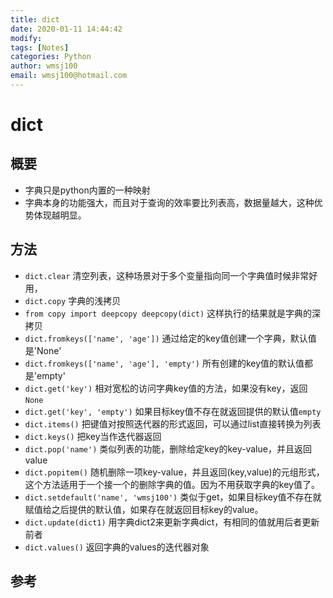 ```yaml
---
title: dict
date: 2020-01-11 14:44:42
modify: 
tags: [Notes]
categories: Python
author: wmsj100
email: wmsj100@hotmail.com
---
```


# dict

## 概要

- 字典只是python内置的一种映射
- 字典本身的功能强大，而且对于查询的效率要比列表高，数据量越大，这种优势体现越明显。

## 方法

- `dict.clear` 清空列表，这种场景对于多个变量指向同一个字典值时候非常好用，
- `dict.copy`  字典的浅拷贝
- `from copy import deepcopy deepcopy(dict)` 这样执行的结果就是字典的深拷贝
- `dict.fromkeys(['name', 'age'])` 通过给定的key值创建一个字典，默认值是'None'
- `dict.fromkeys(['name', 'age'], 'empty')` 所有创建的key值的默认值都是'empty'
- `dict.get('key')` 相对宽松的访问字典key值的方法，如果没有key，返回`None`
- `dict.get('key', 'empty')` 如果目标key值不存在就返回提供的默认值`empty`
- `dict.items()` 把键值对按照迭代器的形式返回，可以通过list直接转换为列表
- `dict.keys()` 把key当作迭代器返回
- `dict.pop('name')` 类似列表的功能，删除给定key的key-value，并且返回value
- `dict.popitem()` 随机删除一项key-value，并且返回(key,value)的元组形式，这个方法适用于一个接一个的删除字典的值。因为不用获取字典的key值了。
- `dict.setdefault('name', 'wmsj100')` 类似于get，如果目标key值不存在就赋值给之后提供的默认值，如果存在就返回目标key的value。
- `dict.update(dict1)` 用字典dict2来更新字典dict，有相同的值就用后者更新前者
- `dict.values()` 返回字典的values的迭代器对象

## 参考

